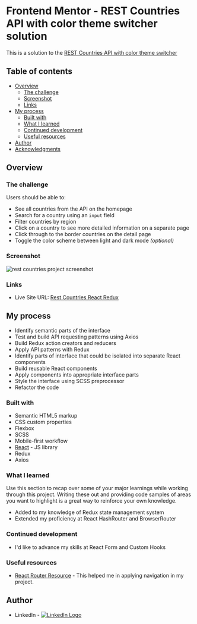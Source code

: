 # Frontend Mentor - REST Countries API with color theme switcher solution

This is a solution to the [REST Countries API with color theme switcher](https://rest-countries-react-redux.netlify.app/)

## Table of contents

- [Overview](#overview)
  - [The challenge](#the-challenge)
  - [Screenshot](#screenshot)
  - [Links](#links)
- [My process](#my-process)
  - [Built with](#built-with)
  - [What I learned](#what-i-learned)
  - [Continued development](#continued-development)
  - [Useful resources](#useful-resources)
- [Author](#author)
- [Acknowledgments](#acknowledgments)

## Overview

### The challenge

Users should be able to:

- See all countries from the API on the homepage
- Search for a country using an `input` field
- Filter countries by region
- Click on a country to see more detailed information on a separate page
- Click through to the border countries on the detail page
- Toggle the color scheme between light and dark mode *(optional)*

### Screenshot
![rest countries project screenshot](https://user-images.githubusercontent.com/101958139/190522030-d8ae1e33-4784-444b-a01e-2a464f9b5dba.png)

### Links

- Live Site URL: [Rest Countries React Redux](https://rest-countries-react-redux.netlify.app)

## My process

- Identify semantic parts of the interface
- Test and build API requesting patterns using Axios
- Build Redux action creators and reducers
- Apply API patterns with Redux
- Identify parts of interface that could be isolated into separate React components
- Build reusable React components
- Apply components into appropriate interface parts
- Style the interface using SCSS preprocessor
- Refactor the code

### Built with

- Semantic HTML5 markup
- CSS custom properties
- Flexbox
- SCSS
- Mobile-first workflow
- [React](https://reactjs.org/) - JS library
- Redux
- Axios

### What I learned

Use this section to recap over some of your major learnings while working through this project. Writing these out and providing code samples of areas you want to highlight is a great way to reinforce your own knowledge.

- Added to my knowledge of Redux state management system
- Extended my proficiency at React HashRouter and BrowserRouter

### Continued development

- I'd like to advance my skills at React Form and Custom Hooks

### Useful resources

- [React Router Resource](https://github.com/remix-run/react-router) - This helped me in applying navigation in my project.


## Author

- LinkedIn - <a href="https://www.linkedin.com/in/vadim-fthv/">![LinkedIn Logo](https://user-images.githubusercontent.com/101958139/189750228-d0c111e2-6d7f-4fe7-8bb2-dbc13b28991e.png "LinkedIn")
</a>
